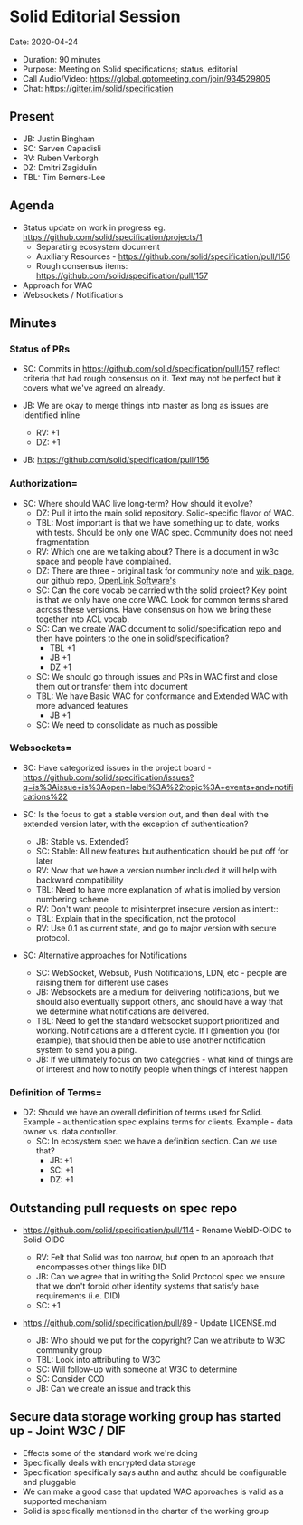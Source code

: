 # Solid Editorial Session

Date: 2020-04-24

* Duration: 90 minutes
* Purpose: Meeting on Solid specifications; status, editorial
* Call Audio/Video: https://global.gotomeeting.com/join/934529805
* Chat: https://gitter.im/solid/specification

## Present

* JB: Justin Bingham
* SC: Sarven Capadisli
* RV: Ruben Verborgh
* DZ: Dmitri Zagidulin
* TBL: Tim Berners-Lee

## Agenda

* Status update on work in progress eg. https://github.com/solid/specification/projects/1
  * Separating ecosystem document
  * Auxiliary Resources - https://github.com/solid/specification/pull/156
  * Rough consensus items: https://github.com/solid/specification/pull/157
* Approach for WAC
* Websockets / Notifications

## Minutes

### Status of PRs

* SC: Commits in https://github.com/solid/specification/pull/157 reflect criteria that had rough consensus on it. Text may not be perfect but it covers what we've agreed on already.

* JB: We are okay to merge things into master as long as issues are identified inline
  * RV: +1
  * DZ: +1

* JB: https://github.com/solid/specification/pull/156

### Authorization=

* SC: Where should WAC live long-term? How should it evolve?
  * DZ: Pull it into the main solid repository. Solid-specific flavor of WAC.
  * TBL: Most important is that we have something up to date, works with tests. Should be only one WAC spec. Community does not need fragmentation.
  * RV: Which one are we talking about? There is a document in w3c space and people have complained.
  * DZ: There are three - original task for community note and [wiki page](https://www.w3.org/wiki/WebAccessControl), our github repo, [OpenLink Software's](https://www.openlinksw.com/describe/?url=http%3A%2F%2Fwww.openlinksw.com%2Fontology%2Facl%23&graph=urn%3Aontology%3Asemantic%3Amapping&graph=urn%3Aontology%3Acartridges%3Amapping&graph=urn%3Aopl%3Ashop%3Aoffering%3Asponging%3Acache%3Aofficial&graph=urn%3Aopenlink%3Aschema%3Ageneral%3Amappings&graph=urn%3Aopenlink%3Aschema%3Aoplweb%3Amappings&graph=urn%3Acartridges%3Amapping&graph=urn%3Adata%3Aopenlink%3Aproducts&graph=urn%3Adata%3Aopenlink%3Aglossary&graph=urn%3Adata%3Aopenlink%3Awebsites)
  * SC: Can the core vocab be carried with the solid project? Key point is that we only have one core WAC. Look for common terms shared across these versions. Have consensus on how we bring these together into ACL vocab.
  * SC: Can we create WAC document to solid/specification repo and then have pointers to the one in solid/specification?  
    * TBL +1
    * JB +1
    * DZ +1
  * SC: We should go through issues and PRs in WAC first and close them out or transfer them into document
  * TBL: We have Basic WAC for conformance and Extended WAC with more advanced features
    * JB +1
  * SC: We need to consolidate as much as possible

### Websockets=

* SC: Have categorized issues in the project board - https://github.com/solid/specification/issues?q=is%3Aissue+is%3Aopen+label%3A%22topic%3A+events+and+notifications%22

* SC: Is the focus to get a stable version out, and then deal with the extended version later, with the exception of authentication?
  * JB: Stable vs. Extended?
  * SC: Stable: All new features but authentication should be put off for later
  * RV: Now that we have a version number included it will help with backward compatibility
  * TBL: Need to have more explanation of what is implied by version numbering scheme
  * RV: Don't want people to misinterpret insecure version as intent::
  * TBL: Explain that in the specification, not the protocol
  * RV: Use 0.1 as current state, and go to major version with secure protocol.

* SC: Alternative approaches for Notifications
  * SC: WebSocket, Websub, Push Notifications, LDN, etc - people are raising them for different use cases
  * JB: Websockets are a medium for delivering notifications, but we should also eventually support others, and should have a way that we determine what notifications are delivered. 
  * TBL: Need to get the standard websocket support prioritized and working. Notifications are a different cycle. If I @mention you (for example), that should then be able to use another notification system to send you a ping.
  * JB: If we ultimately focus on two categories - what kind of things are of interest and how to notify people when things of interest happen

### Definition of Terms=

* DZ: Should we have an overall definition of terms used for Solid. Example - authentication spec explains terms for clients. Example - data owner vs. data controller.
  * SC: In ecosystem spec we have a definition section. Can we use that?
    * JB: +1
    * SC: +1
    * DZ: +1

## Outstanding pull requests on spec repo

* https://github.com/solid/specification/pull/114 - Rename WebID-OIDC to Solid-OIDC
  * RV: Felt that Solid was too narrow, but open to an approach that encompasses other things like DID
  * JB: Can we agree that in writing the Solid Protocol spec we ensure that we don't forbid other identity systems that satisfy base requirements (i.e. DID)
  * SC: +1

* https://github.com/solid/specification/pull/89 - Update LICENSE.md

  * JB: Who should we put for the copyright? Can we attribute to W3C community group
  * TBL: Look into attributing to W3C
  * SC: Will follow-up with someone at W3C to determine
  * SC: Consider CC0
  * JB: Can we create an issue and track this


## Secure data storage working group has started up - Joint W3C / DIF
* Effects some of the standard work we're doing
* Specifically deals with encrypted data storage
* Specification specifically says authn and authz should be configurable and pluggable
* We can make a good case that updated WAC approaches is valid as a supported mechanism
* Solid is specifically mentioned in the charter of the working group
